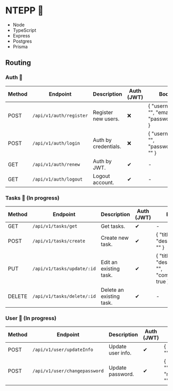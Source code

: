 # NTEPP 💾
- Node
- TypeScript
- Express
- Postgres
- Prisma
## Routing

### Auth 🔐
| Method     | Endpoint                        | Description                 | Auth (JWT) | Body                                            |
|------------|---------------------------------|-----------------------------|------------|-------------------------------------------------|
| POST       | `/api/v1/auth/register`         | Register new users.         | ❌         | { "username": "", "email": "", "password":"" }  |
| POST       | `/api/v1/auth/login`            | Auth by credentials.        | ❌         | { "username": "", "password": "" }              |
| GET        | `/api/v1/auth/renew`            | Auth by JWT.                | ✔          | -                                               |
| GET        | `/api/v1/auth/logout`           | Logout account.             | ✔          | -                                               |

### Tasks 📃 (In progress)
| Method     | Endpoint                        | Description                 | Auth (JWT) | Body                                                   |
|------------|---------------------------------|-----------------------------|------------|--------------------------------------------------------|
| GET        | `/api/v1/tasks/get`             | Get tasks.                  | ✔          | -                                                      |
| POST       | `/api/v1/tasks/create`          | Create new task.            | ✔          | { "title": "", "description": "" }                     |
| PUT        | `/api/v1/tasks/update/:id`      | Edit an existing task.      | ✔          | { "title": "", "description": "", "completed": true }  |
| DELETE     | `/api/v1/tasks/delete/:id`      | Delete an existing task.    | ✔          | -                                                      |

### User 🧔 (In progress)
| Method     | Endpoint                        | Description                 | Auth (JWT) | Body                                            |
|------------|---------------------------------|-----------------------------|------------|-------------------------------------------------|
| POST       | `/api/v1/user/updateInfo`       | Update user info.           | ✔          | { "username": "", "email": "" }                 |
| POST       | `/api/v1/user/changepassword`   | Update password.            | ✔          | { "password": "", "newPassword": "" }           |